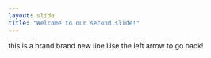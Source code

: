 ```yaml
---
layout: slide
title: "Welcome to our second slide!"
---
```

this is a brand brand new line
Use the left arrow to go back!

